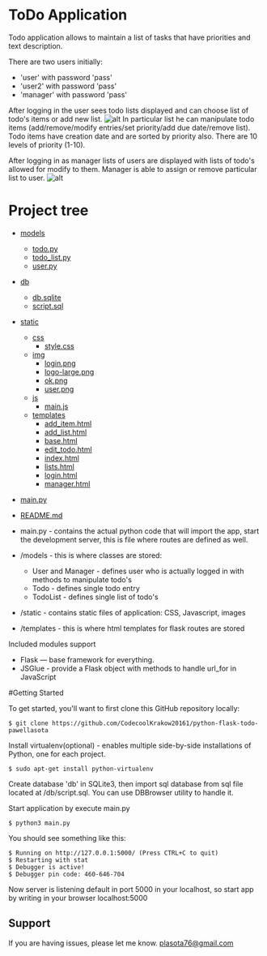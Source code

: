 # ToDo Application

Todo application allows to maintain a list of tasks that have priorities and text description.

There are two users initially:

* 'user' with password 'pass'
* 'user2' with password 'pass' 
* 'manager' with password 'pass'

After logging in the user sees todo lists displayed and can choose list of todo's items or add new list.
![alt](https://goo.gl/photos/XcspUL3q8J5EhVoF6 "User")
In particular list he can manipulate todo items (add/remove/modify entries/set priority/add due date/remove list). 
Todo items have creation date and are sorted by priority also.
There are 10 levels of priority (1-10).

After logging in as manager lists of users are displayed with lists of todo's allowed for modify to them.
Manager is able to assign or remove particular list to user. 
![alt](https://goo.gl/photos/VHj3zXEWWqpjcya18 "Manager")

# Project tree

 * [models](./models)
   * [todo.py](./models/todo.py)
   * [todo_list.py](./models/todo_list.py)
   * [user.py](./models/user.py)
 * [db](./db)
   * [db.sqlite](./db/db.sqlite)
   * [script.sql](./db/script.sql)
 * [static](./static)
   * [css](./static/css)
     * [style.css](./css/style.css)
   * [img](./static/img)
     * [login.png](./static/img)
     * [logo-large.png](./static/img)
     * [ok.png](./static/img)
     * [user.png](./static/img)
   * [js](./static/)
     * [main.js](./static/js)
   * [templates](./static/templates)
     * [add_item.html](./static/templates)
     * [add_list.html](./static/templates)
     * [base.html](./static/templates)
     * [edit_todo.html](./static/templates)
     * [index.html](./static/templates)
     * [lists.html](./static/templates)
     * [login.html](./static/templates)
     * [manager.html](./static/templates)
* [main.py](./main.py)
* [README.md](./README.md)

* main.py - contains the actual python code that will import the app, start the development server, 
this is file where routes are defined as well.
* /models - this is where classes are stored:
  * User and Manager - defines user who is actually logged in with methods to manipulate todo's
  * Todo - defines single todo entry
  * TodoList - defines single list of todo's
* /static - contains static files of application: CSS, Javascript, images
* /templates - this is where html templates for flask routes are stored


Included modules support

* Flask — base framework for everything.
* JSGlue - provide a Flask object with methods to handle url_for in JavaScript


#Getting Started

To get started, you'll want to first clone this GitHub repository locally:

    $ git clone https://github.com/CodecoolKrakow20161/python-flask-todo-pawellasota

Install virtualenv(optional) - enables multiple side-by-side installations of Python, one for each project.
    
    $ sudo apt-get install python-virtualenv

Create database 'db' in SQLite3, then import sql database from sql file located at /db/script.sql.
You can use DBBrowser utility to handle it.

Start application by execute main.py

    $ python3 main.py

You should see something like this:

    $ Running on http://127.0.0.1:5000/ (Press CTRL+C to quit)
    $ Restarting with stat
    $ Debugger is active!
    $ Debugger pin code: 460-646-704
 
Now server is listening default in port 5000 in your localhost, so start app by writing in your
browser localhost:5000 

Support
-------

If you are having issues, please let me know.
plasota76@gmail.com